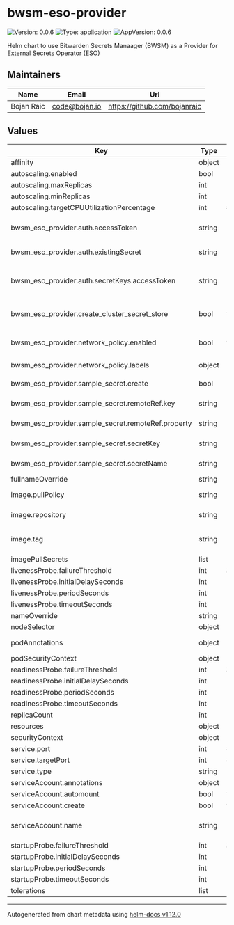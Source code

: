 # bwsm-eso-provider

![Version: 0.0.6](https://img.shields.io/badge/Version-0.0.6-informational?style=flat-square) ![Type: application](https://img.shields.io/badge/Type-application-informational?style=flat-square) ![AppVersion: 0.0.6](https://img.shields.io/badge/AppVersion-0.0.6-informational?style=flat-square)

Helm chart to use Bitwarden Secrets Manaager (BWSM) as a Provider for External Secrets Operator (ESO)

## Maintainers

| Name | Email | Url |
| ---- | ------ | --- |
| Bojan Raic | <code@bojan.io> | <https://github.com/bojanraic> |

## Values

| Key | Type | Default | Description |
|-----|------|---------|-------------|
| affinity | object | `{}` |  |
| autoscaling.enabled | bool | `false` | enable pod autoscaling |
| autoscaling.maxReplicas | int | `100` | max number of pods to spin up |
| autoscaling.minReplicas | int | `1` | minimum number of pods to keep |
| autoscaling.targetCPUUtilizationPercentage | int | `80` |  |
| bwsm_eso_provider.auth.accessToken | string | `""` | bitwarden secrets manager access token to use to authenticate BWS CLI and fetch secrets in the pod; ignored if existingSecret is set |
| bwsm_eso_provider.auth.existingSecret | string | `""` | use an existing secret for bitwarden secrets manager credentials; ignores above credentials if this is set |
| bwsm_eso_provider.auth.secretKeys.accessToken | string | `"BWS_ACCESS_TOKEN"` | secret key for bitwarden secrets manager access token to use to authenticate BWS CLI and fetch secrets in the pod; do not change unless customizing the Express.JS wrapper code |
| bwsm_eso_provider.create_cluster_secret_store | bool | `true` | if set to True, we'll create a cluster-wide Cluster Secret Store see: https://external-secrets.io/latest/introduction/overview/#clustersecretstore |
| bwsm_eso_provider.network_policy.enabled | bool | `true` | enable a network policy between BWSM pod(s) and ESO namespace; highly recommended as the Express.js App provides no authentication |
| bwsm_eso_provider.network_policy.labels | object | `{"app.kubernetes.io/name":"external-secrets"}` | specify the labels to match against for the network policy |
| bwsm_eso_provider.sample_secret.create | bool | `false` | create a sample external secret for quick verification; works only when create_cluster_secret_store is True |
| bwsm_eso_provider.sample_secret.remoteRef.key | string | `""` | Bitwarden Secrets Manager Secret ID (must be a valid UUID) |
| bwsm_eso_provider.sample_secret.remoteRef.property | string | `"key"` | Bitwarden Secrets Manager Secret property to extract the value of |
| bwsm_eso_provider.sample_secret.secretKey | string | `""` | name of the sample ExternalSecret's (and the corresponding k8s secret's) key |
| bwsm_eso_provider.sample_secret.secretName | string | `""` | name of the sample ExternalSecret and corresponding k8s secret |
| fullnameOverride | string | `""` |  |
| image.pullPolicy | string | `"IfNotPresent"` | Overrides the image pullPolicy. Hint: set to Always if using latest tag |
| image.repository | string | `"bojanraic/bwsm-eso"` | Overrides the image repository; useful if building one's own image  |
| image.tag | string | `""` | Overrides the image tag whose default is the chart appVersion; do not change unless building your custom image or really needed |
| imagePullSecrets | list | `[]` |  |
| livenessProbe.failureThreshold | int | `3` | liveness probe failure threshold |
| livenessProbe.initialDelaySeconds | int | `15` | liveness probe initial delay |
| livenessProbe.periodSeconds | int | `10` | liveness probe period |
| livenessProbe.timeoutSeconds | int | `1` | liveness probe timeout  |
| nameOverride | string | `""` | this overrides the name of the chart |
| nodeSelector | object | `{}` |  |
| podAnnotations | object | `{}` | additional annotations to apply to the bitwarden ESO provider pod |
| podSecurityContext | object | `{}` |  |
| readinessProbe.failureThreshold | int | `3` | readiness probe failure threshold |
| readinessProbe.initialDelaySeconds | int | `15` | readiness probe initial delay |
| readinessProbe.periodSeconds | int | `10` | readiness probe period  |
| readinessProbe.timeoutSeconds | int | `1` | readiness probe timeout  |
| replicaCount | int | `1` | number of replicas to deploy |
| resources | object | `{}` |  |
| securityContext | object | `{}` |  |
| service.port | int | `8080` | port to broadcast for k8s service internally on the cluster |
| service.targetPort | int | `8080` | port on the container to target for the k8s service;  |
| service.type | string | `"ClusterIP"` |  |
| serviceAccount.annotations | object | `{}` | Annotations to add to the service account |
| serviceAccount.automount | bool | `true` | Automatically mount a ServiceAccount's API credentials? |
| serviceAccount.create | bool | `true` | Specifies whether a service account should be created |
| serviceAccount.name | string | `""` | The name of the service account to use. If not set and create is true, a name is generated using the fullname template |
| startupProbe.failureThreshold | int | `3` | readiness probe failure threshold |
| startupProbe.initialDelaySeconds | int | `15` | readiness probe initial delay |
| startupProbe.periodSeconds | int | `10` | readiness Probe period  |
| startupProbe.timeoutSeconds | int | `1` | readiness probe timeout  |
| tolerations | list | `[]` |  |

----------------------------------------------
Autogenerated from chart metadata using [helm-docs v1.12.0](https://github.com/norwoodj/helm-docs/releases/v1.12.0)
